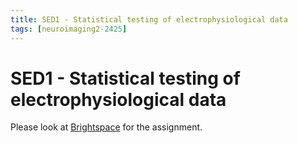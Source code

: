 ```yaml
---
title: SED1 - Statistical testing of electrophysiological data
tags: [neuroimaging2-2425]
---
```


# SED1 - Statistical testing of electrophysiological data

Please look at [Brightspace](https://brightspace.ru.nl/d2l/home/502448) for the assignment.
